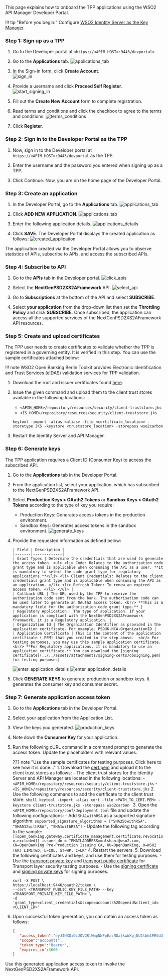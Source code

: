 This page explains how to onboard the TPP applications using the WSO2 API Manager Developer Portal.

!!! tip "Before you begin:"
    Configure [WSO2 Identity Server as the Key Manager](../get-started/configure-is-as-key-manager.md). 

### Step 1: Sign up as a TPP

1. Go to the Developer portal at `<https://<APIM_HOST>:9443/devportal>`.

2. Go to the **Applications** tab. ![applications_tab](../assets/img/get-started/quick-start-guide/tpp-onboarding/applications-tab.png)

3. In the Sign-in form, click **Create Account**. <br/> ![sign_in](../assets/img/get-started/quick-start-guide/tpp-onboarding/sign-in-form.png)

4. Provide a username and click **Proceed Self Register**. <br/> ![start_signing_in](../assets/img/get-started/quick-start-guide/tpp-onboarding/start-signing-up.png) <br/>

5. Fill out the **Create New Account** form to complete registration.

6. Read terms and conditions and click the checkbox to agree to the terms and conditions. ![terms_conditions](../assets/img/get-started/quick-start-guide/tpp-onboarding/read-the-policies.png)

7. Click **Register**.

### Step 2: Sign in to the Developer Portal as the TPP

1. Now, sign in to the Developer portal at `https://<APIM_HOST>:9443/devportal` as the TPP.

2. Enter the username and the password you entered when signing up as a TPP.

3. Click Continue. Now, you are on the home page of the Developer Portal.

### Step 3: Create an application

1. In the Developer Portal, go to the **Applications** tab. ![applications_tab](../assets/img/get-started/quick-start-guide/tpp-onboarding/applications-tab.png)

2. Click **ADD NEW APPLICATION**. ![applications_tab](../assets/img/get-started/quick-start-guide/tpp-onboarding/create-new-application.png)

3. Enter the following application details. ![applications_details](../assets/img/get-started/quick-start-guide/tpp-onboarding/enter-application-details.png)

4. Click **SAVE**. The Developer Portal displays the created application as follows: ![created_application](../assets/img/get-started/quick-start-guide/tpp-onboarding/created-application.png)

The application created via the Developer Portal allows you to observe statistics of APIs, subscribe to APIs, and access the subscribed APIs.

### Step 4: Subscribe to API

1. Go to the **APIs** tab in the Developer portal. ![click_apis](../assets/img/get-started/quick-start-guide/tpp-onboarding/click-apis.png)

2. Select the **NextGenPSD2XS2AFramework** API. ![select_api](../assets/img/get-started/quick-start-guide/tpp-onboarding/select-api.png)

3. Go to **Subscriptions** at the bottom of the API and select **SUBSCRIBE**.

4. Select **your application** from the drop-down list then set the **Throttling Policy** and click **SUBSCRIBE**.
   Once subscribed, the application can access all the supported services of the NextGenPSD2XS2AFramework API resources.

### Step 5: Create and upload certificates

The TPP user needs to create certificates to validate whether the TPP is registered in a governing entity.
It is verified in this step. You can use the sample certificates attached below:

!!! note
    WSO2 Open Banking Berlin Toolkit provides Electronic Identification and Trust Services (eIDAS) validation services
    for TPP validation.

1. Download the root and issuer certificates found [here](../assets/attachments/CA_Cert.zip).

2. Issue the given command and upload them to the client trust stores available in the following locations:
    - `<APIM_HOME>/repository/resources/security/client-truststore.jks`
    - `<IS_HOME>/repository/resources/security/client-truststore.jks`

     ```
     keytool -import -alias <alias> -file <certificate_location> -storetype JKS -keystore <truststore_location> -storepass wso2carbon
     ```

3. Restart the Identity Server and API Manager.

### Step 6: Generate keys

The TPP application requires a Client ID (Consumer Key) to access the subscribed API.

1. Go to the **Applications** tab in the Developer Portal.

2. From the application list, select your application, which has subscribed to the NextGenPSD2XS2AFramework API.

3. Select **Production Keys > OAuth2 Tokens** or **Sandbox Keys > OAuth2 Tokens** according to the type of key you require:
    - Production Keys: Generates access tokens in the production environment.
    - Sandbox Keys: Generates access tokens in the sandbox environment.
      ![generate_keys](../assets/img/get-started/quick-start-guide/tpp-onboarding/generate-keys.png)

4. Provide the requested information as defined below:

       | Field | Description |
       |-------|-------------|
       | Grant Types | Determine the credentials that are used to generate the access token. <ul> <li> Code: Relates to the authorisation code grant type and is applicable when consuming the API as a user. **It is mandatory to select the code grant type for regulatory applications.**</li> <li> Client Credentials: Relates to the client credentials grant type and is applicable when consuming the API as an application. </li> <li> Refresh Token: To renew an expired access token. </li> </ul> |
       | Callback URL | The URL used by the TPP to receive the authorization code sent from the bank. The authorisation code can be used later to generate an OAuth2 access token. <br/> **This is a mandatory field for the authorization code grant type.** |
       | Regulatory Application | The type of application. If your application is compliant with the NextGenPSD2XS2AFramework framework, it is a Regulatory application. |
       | Organization Id | The Organization Identifier as provided in the application certificate. For example. PSDUK-NCA-OrganizationID |
       | Application Certificate | This is the content of the application certificate (.PEM) that you created in the step above.  <br/> For testing purposes, you may use this sample application certificate. <br/> **For Regulatory applications, it is mandatory to use an application certificate.** You can download the [signing certificate](../../assets/attachments/signing-certs/obsigning.pem) for testing purposes|

      ![enter_application_details](../assets/img/get-started/quick-start-guide/tpp-onboarding/enter-application-details-1.png)
      ![enter_application_details](../assets/img/get-started/quick-start-guide/tpp-onboarding/enter-application-details-2.png)

5. Click **GENERATE KEYS** to generate production or sandbox keys. It generates the consumer key and consumer secret.

### Step 7: Generate application access token

1. Go to the **Applications** tab in the Developer Portal.

2. Select your application from the Application List.

3. View the keys you generated. ![production_keys](../assets/img/get-started/quick-start-guide/tpp-onboarding/production-keys.png)

4. Note down the **Consumer Key** for your application.

5. Run the following cURL command in a command prompt to generate the access token. Update the placeholders with relevant values.

   ??? note "Use the sample certificates for testing purposes. Click here to see how it is done..."
       1. Download the [cert.pem](../../assets/attachments/cert.pem) and upload it to the client trust stores as follows:
       - The client trust stores for the Identity Server and API Manager are located in the following locations:
       - `<APIM_HOME>/repository/resources/security/client-truststore.jks`
       - `<IS_HOME>/repository/resources/security/client-truststore.jks`
       2. Use the following commands to add the certificate to the client trust store:
       ```shell
       keytool -import -alias cert -file <PATH_TO_CERT.PEM> -keystore client-truststore.jks -storepass wso2carbon
       ```
       3. Open the `<APIM_HOME>/repository/conf/deployment.toml` file and update the following configurations:
       - Add `SHA1withRSA` as a supported signature algorithm:
       ```
       supported_signature_algorithms = ["SHA256withRSA", "SHA512withRSA", "SHA1withRSA"]
       ```
       - Update the following tag according to the sample:
       ```
       [[open_banking.gateway.certificate_management.certificate.revocation.excluded]]
       issuer_dn = "EMAILADDRESS=malshani@wso2.com, CN=OpenBanking Pre-Production Issuing CA, OU=OpenBanking, O=WSO2 (UK) LIMITED, L=COL, ST=WP, C=LK"
       ```
       4. Restart the servers.
       5. Download the following certificates and keys, and use them for testing purposes.
       - Use the [transport private key](../../assets/attachments/transport-certs/obtransport.key) and
       [transport public certificate](../../assets/attachments/transport-certs/obtransport.pem) for Transport
       layer security testing purposes.
       - Use the [signing certificate](../../assets/attachments/signing-certs/obsigning.pem) and
       [signing private keys](../../assets/attachments/signing-certs/obsigning.key) for signing purposes.    

   ``` curl
   curl -X POST \
   https://localhost:9446/oauth2/token \
   --cert <TRANSPORT_PUBLIC_KEY_FILE_PATH> --key <TRANSPORT_PRIVATE_KEY_FILE_PATH> \
   -d 'grant_type=client_credentials&scope=accounts%20openid&client_id=<CLIENT_ID>'
   ```

7. Upon successful token generation, you can obtain an access token as follows:

    ``` json
    {
       "access_token":"eyJ4NXQiOiJOVGRtWmpNNFpEazNOalkwWXpjNU1tWm1PRGd3TVRFM01XWXdOREU1TVdSbFpEZzROemM0WkEiLCJraWQiOiJNell4TW1Ga09HWXdNV0kwWldObU5EY3hOR1l3WW1NNFpUQTNNV0kyTkRBelpHUXpOR00wWkdSbE5qSmtPREZrWkRSaU9URmtNV0ZoTXpVMlpHVmxOZ19SUzI1NiIsImFsZyI6IlJTMjU2In0.eyJzdWIiOiJhZG1pbkB3c28yLmNvbUBjYXJib24uc3VwZXIiLCJhdXQiOiJBUFBMSUNBVElPTiIsImF1ZCI6IllEY0c0ZjQ5RzEza1dmVnNucWRoejhnYmEyd2EiLCJuYmYiOjE2Mjg3NDQ4NTYsImF6cCI6IllEY0c0ZjQ5RzEza1dmVnNucWRoejhnYmEyd2EiLCJzY29wZSI6ImFjY291bnRzIiwiaXNzIjoiaHR0cHM6XC9cL2xvY2FsaG9zdDo5NDQ2XC9vYXV0aDJcL3Rva2VuIiwiY25mIjp7Ing1dCNTMjU2IjoidllvVVlSU1E3Q2dvWXhOTVdXT3pDOHVOZlFyaXM0cFhRWDBabWl0Unh6cyJ9LCJleHAiOjE2Mjg3NDg0NTYsImlhdCI6MTYyODc0NDg1NiwianRpIjoiNzBjZDIzYzItMzYxZS00YTEwLWI4YTQtNzg2MTljZmQ2MWJmIn0.WT9d2ov9kfSe75Q6ia_VNvJ12lNkrkMZNWdHu_Ata_nEpM8AWj4Mtc0e8Yb0oZFif_ypNgBtE2ck29nQLFgQ1IicL_OMIFUuwykro2oOCcFAbz7o_rhGsh39aW-ORlxm11_csmNeaWZNfC7lPp-9hBmNt9Sons_pCm2beTMFreZQyywPrJoQ9vwt1QCmkAlTP33YnPrf0u0RQePQvUq81RiJiokhZvwVufHARZv8KLtS8VLrpfbEoSglON_XkumydVjvRWs17I3Ot9zUj6kndHBsqMPZdq_aNQHntftdSI7TVNj5f66Q_4Uafz_hMXADS46pw87rTgzENHHf-5SRhw",
       "scope":"accounts",
       "token_type":"Bearer",
       "expires_in":3600
    }
    ```

Use this generated application access token to invoke the NextGenPSD2XS2AFramework API.